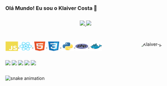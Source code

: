 ### Olá Mundo! Eu sou o Klaiver Costa 👋
 
 ##
 
<div align="center">
  <a href="https://github.com/KlaiverCosta">
  <img height="130em" src="https://github-readme-stats-sigma-five.vercel.app/api?username=KlaiverCosta&show_icons=true&theme=dark&include_all_commits=true&count_private=true"/>
  <img height="130em" src="https://github-readme-stats-sigma-five.vercel.app/api/top-langs/?username=KlaiverCosta&layout=compact&langs_count=7&theme=dark"/>
</div>

##

<div style="display: inline_block"><br>
  <img align="center" alt="Klaiver-Js" height="30" width="40" src="https://raw.githubusercontent.com/devicons/devicon/master/icons/javascript/javascript-plain.svg">
  <img align="center" alt="Klaiver-React" height="30" width="40" src="https://raw.githubusercontent.com/devicons/devicon/master/icons/react/react-original.svg">
  <img align="center" alt="Klaiver-HTML" height="30" width="40" src="https://raw.githubusercontent.com/devicons/devicon/master/icons/html5/html5-original.svg">
  <img align="center" alt="Klaiver-CSS" height="30" width="40" src="https://raw.githubusercontent.com/devicons/devicon/master/icons/css3/css3-original.svg">
  <img align="center" alt="Klaiver-Python" height="30" width="40" src="https://raw.githubusercontent.com/devicons/devicon/master/icons/python/python-original.svg">
  <img align="center" alt="Klaiver-Python" height="30" width="40" src="https://raw.githubusercontent.com/devicons/devicon/master/icons/php/php-original.svg">
  <img align="center" alt="Klaiver-Js" height="30" width="40" src="https://raw.githubusercontent.com/devicons/devicon/master/icons/docker/docker-original.svg">
  <img align="right" alt="Klaiver-pic" height="150" style="border-radius:50px;" src="https://i.giphy.com/media/Lny6Rw04nsOOc/giphy.gif">
</div>
  
  ##
 
<div> 
  <a href="https://www.instagram.com/klaiver.costa" target="_blank"><img src="https://img.shields.io/badge/-Instagram-%23E4405F?style=for-the-badge&logo=instagram&logoColor=white" target="_blank"></a>
 	<a href="https://twitter.com/klaivercostta" target="_blank"><img src="https://img.shields.io/badge/Twitter-1DA1F2?style=for-the-badge&logo=twitter&logoColor=white" target="_blank"></a>
 <a href="" target="_blank"><img src="https://img.shields.io/badge/Spotify-1ED760?&style=for-the-badge&logo=spotify&logoColor=white" target="_blank"></a> 
  <a href = "mailto:klaivercostta55@gmail.com"><img src="https://img.shields.io/badge/-Gmail-%23333?style=for-the-badge&logo=gmail&logoColor=white" target="_blank"></a>
  <a href="https://www.linkedin.com/in/klaiver-costa/" target="_blank"><img src="https://img.shields.io/badge/-LinkedIn-%230077B5?style=for-the-badge&logo=linkedin&logoColor=white" target="_blank"></a> 

  ##
 
  ![snake animation](https://github.com/KlaiverCosta/KlaiverCosta/blob/output/github-contribution-grid-snake2.svg)
 
</div>
